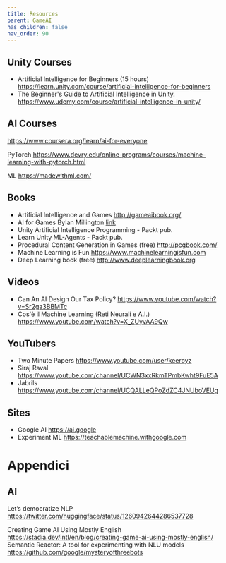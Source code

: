 ```yaml
---
title: Resources
parent: GameAI
has_children: false
nav_order: 90
---
```


## Unity Courses
- Artificial Intelligence for Beginners (15 hours)
<https://learn.unity.com/course/artificial-intelligence-for-beginners>
- The Beginner's Guide to Artificial Intelligence in Unity. 
  https://www.udemy.com/course/artificial-intelligence-in-unity/

## AI Courses
<https://www.coursera.org/learn/ai-for-everyone>

PyTorch
<https://www.devry.edu/online-programs/courses/machine-learning-with-pytorch.html>

ML
<https://madewithml.com/>

## Books
- Artificial Intelligence and Games <http://gameaibook.org/>
- AI for Games ByIan Millington [link](https://www.taylorfrancis.com/books/mono/10.1201/9781351053303/ai-games-ian-millington)
- Unity Artificial Intelligence Programming - Packt pub.
- Learn Unity ML-Agents - Packt pub.
- Procedural Content Generation in Games (free) <http://pcgbook.com/>
- Machine Learning is Fun <https://www.machinelearningisfun.com>
- Deep Learning book (free) <http://www.deeplearningbook.org>

## Videos
- Can An AI Design Our Tax Policy?
<https://www.youtube.com/watch?v=Sr2ga3BBMTc>
- Cos'è il Machine Learning (Reti Neurali e A.I.) <https://www.youtube.com/watch?v=X_ZUyvAA9Qw>

## YouTubers
- Two Minute Papers <https://www.youtube.com/user/keeroyz>
- Siraj Raval <https://www.youtube.com/channel/UCWN3xxRkmTPmbKwht9FuE5A>
- Jabrils <https://www.youtube.com/channel/UCQALLeQPoZdZC4JNUboVEUg>

## Sites
- Google AI <https://ai.google>
- Experiment ML <https://teachablemachine.withgoogle.com>

# Appendici
## AI
Let’s democratize NLP
https://twitter.com/huggingface/status/1260942644286537728

Creating Game AI Using Mostly English
https://stadia.dev/intl/en/blog/creating-game-ai-using-mostly-english/
Semantic Reactor: A tool for experimenting with NLU models
https://github.com/google/mysteryofthreebots


